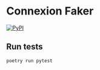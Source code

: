 # Connexion Faker

[![PyPI](https://badge.fury.io/py/connexion-faker.svg)](https://pypi.org/project/connexion-faker/)

## Run tests

```
poetry run pytest
```
